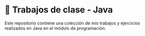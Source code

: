 # 📁 Trabajos de clase - Java

Este repositorio contiene una colección de mis trabajos y ejercicios realizados en Java en el módulo de programación.

